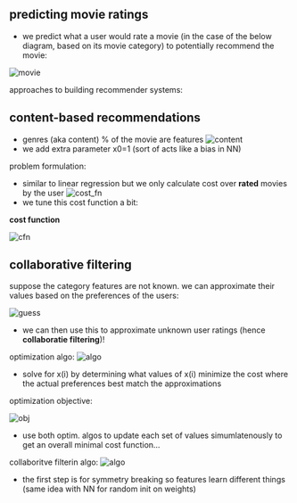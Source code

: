 ## predicting movie ratings
  - we predict what a user would rate a movie (in the case of the below diagram, based on its movie category) to potentially recommend the movie:
  
![movie](https://i.gyazo.com/4bf0104675d91b76357284952e801331.png)

approaches to building recommender systems:
## content-based recommendations
  - genres (aka content) % of the movie are features
![content](https://i.gyazo.com/905a5de8eebbd897dad40c10027f384e.png)
  - we add extra parameter x0=1 (sort of acts like a bias in NN)

problem formulation:
  - similar to linear regression but we only calculate cost over **rated** movies by the user
  ![cost_fn](https://i.gyazo.com/1a02b92daecbc40f3d8009b4831347d3.png)
  - we tune this cost function a bit:
  
**cost function**

![cfn](https://i.gyazo.com/c68e56b9fd0e74b2cbe4f071f9ebb243.png)

## collaborative filtering

suppose the category features are not known. we can approximate their values based on the preferences of the users:

![guess](https://i.gyazo.com/929569c1270c750d39792a6283cba4c2.png)
  - we can then use this to approximate unknown user ratings (hence **collaboratie filtering**)!

optimization algo:
![algo](https://i.gyazo.com/5d559a5a8446a399cbe0eae60e5777e1.png)
  - solve for x(i) by determining what values of x(i) minimize the cost where the actual preferences best match the approximations
 
optimization objective:

![obj](https://i.gyazo.com/3e45ae27eac0edfd1172b6f4f38af2d4.png)
  - use both optim. algos to update each set of values simumlatenously to get an overall minimal cost function...
  
collaboritve filterin algo:
![algo](https://i.gyazo.com/ab492cd6f1a616d4219c88051885ae3f.png)
  - the first step is for symmetry breaking so features learn different things (same idea with NN for random init on weights)
